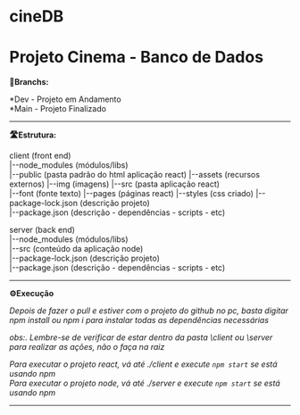 # cineDB  
<h1>Projeto Cinema - Banco de Dados</h1>    


**:seedling:Branchs:**

*Dev - Projeto em Andamento  
*Main - Projeto Finalizado
___


**:motorway:Estrutura:**

client (front end)  
|--node_modules (módulos/libs)  
|--public (pasta padrão do html aplicação react) 
  |--assets (recursos externos)
    |--img (imagens)
|--src (pasta aplicação react)  
  |--font (fonte texto)
  |--pages (páginas react)
  |--styles (css criado)
|--package-lock.json (descrição projeto)  
|--package.json (descrição - dependências - scripts - etc)  

server (back end)  
|--node_modules (módulos/libs)  
|--src (conteúdo da aplicação node)  
|--package-lock.json (descrição projeto)  
|--package.json (descrição - dependências - scripts - etc)  

___

**:gear:Execução**

_Depois de fazer o pull e estiver com o projeto do github no pc, basta digitar npm install ou npm i para instalar todas as dependências necessárias_

_obs:. Lembre-se de verificar de estar dentro da pasta \client ou \server para realizar as ações, não o faça na raiz_

_Para executar o projeto react, vá até ./client e execute `npm start` se está usando npm_  
_Para executar o projeto node, vá até ./server e execute `npm start` se está usando npm_  



___

